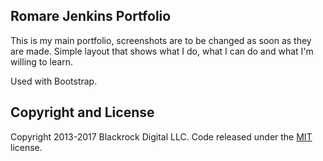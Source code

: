 ## Romare Jenkins Portfolio

This is my main portfolio, screenshots are to be changed as soon as they are made.
Simple layout that shows what I do, what I can do and what I'm willing to learn.

Used with Bootstrap.

## Copyright and License

Copyright 2013-2017 Blackrock Digital LLC. Code released under the [MIT](https://github.com/BlackrockDigital/startbootstrap-creative/blob/gh-pages/LICENSE) license.
